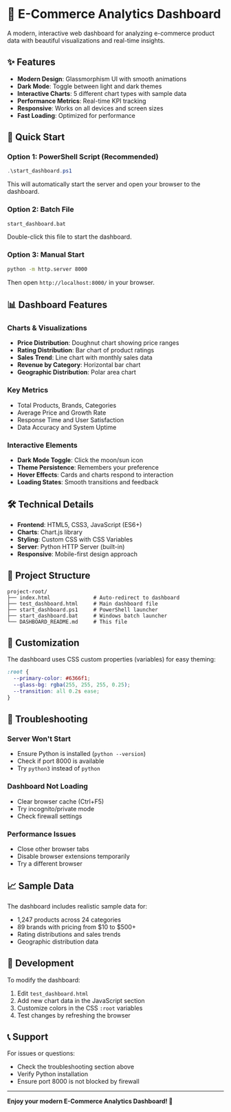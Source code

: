 # 🛒 E-Commerce Analytics Dashboard

A modern, interactive web dashboard for analyzing e-commerce product data with beautiful visualizations and real-time insights.

## ✨ Features

- **Modern Design**: Glassmorphism UI with smooth animations
- **Dark Mode**: Toggle between light and dark themes
- **Interactive Charts**: 5 different chart types with sample data
- **Performance Metrics**: Real-time KPI tracking
- **Responsive**: Works on all devices and screen sizes
- **Fast Loading**: Optimized for performance

## 🚀 Quick Start

### Option 1: PowerShell Script (Recommended)
```powershell
.\start_dashboard.ps1
```
This will automatically start the server and open your browser to the dashboard.

### Option 2: Batch File
```cmd
start_dashboard.bat
```
Double-click this file to start the dashboard.

### Option 3: Manual Start
```bash
python -m http.server 8000
```
Then open `http://localhost:8000/` in your browser.

## 📊 Dashboard Features

### Charts & Visualizations
- **Price Distribution**: Doughnut chart showing price ranges
- **Rating Distribution**: Bar chart of product ratings
- **Sales Trend**: Line chart with monthly sales data
- **Revenue by Category**: Horizontal bar chart
- **Geographic Distribution**: Polar area chart

### Key Metrics
- Total Products, Brands, Categories
- Average Price and Growth Rate
- Response Time and User Satisfaction
- Data Accuracy and System Uptime

### Interactive Elements
- **Dark Mode Toggle**: Click the moon/sun icon
- **Theme Persistence**: Remembers your preference
- **Hover Effects**: Cards and charts respond to interaction
- **Loading States**: Smooth transitions and feedback

## 🛠️ Technical Details

- **Frontend**: HTML5, CSS3, JavaScript (ES6+)
- **Charts**: Chart.js library
- **Styling**: Custom CSS with CSS Variables
- **Server**: Python HTTP Server (built-in)
- **Responsive**: Mobile-first design approach

## 📁 Project Structure

```
project-root/
├── index.html              # Auto-redirect to dashboard
├── test_dashboard.html     # Main dashboard file
├── start_dashboard.ps1     # PowerShell launcher
├── start_dashboard.bat     # Windows batch launcher
└── DASHBOARD_README.md     # This file
```

## 🎨 Customization

The dashboard uses CSS custom properties (variables) for easy theming:

```css
:root {
  --primary-color: #6366f1;
  --glass-bg: rgba(255, 255, 255, 0.25);
  --transition: all 0.2s ease;
}
```

## 🐛 Troubleshooting

### Server Won't Start
- Ensure Python is installed (`python --version`)
- Check if port 8000 is available
- Try `python3` instead of `python`

### Dashboard Not Loading
- Clear browser cache (Ctrl+F5)
- Try incognito/private mode
- Check firewall settings

### Performance Issues
- Close other browser tabs
- Disable browser extensions temporarily
- Try a different browser

## 📈 Sample Data

The dashboard includes realistic sample data for:
- 1,247 products across 24 categories
- 89 brands with pricing from $10 to $500+
- Rating distributions and sales trends
- Geographic distribution data

## 🔧 Development

To modify the dashboard:
1. Edit `test_dashboard.html`
2. Add new chart data in the JavaScript section
3. Customize colors in the CSS `:root` variables
4. Test changes by refreshing the browser

## 📞 Support

For issues or questions:
- Check the troubleshooting section above
- Verify Python installation
- Ensure port 8000 is not blocked by firewall

---

**Enjoy your modern E-Commerce Analytics Dashboard! 🎉**